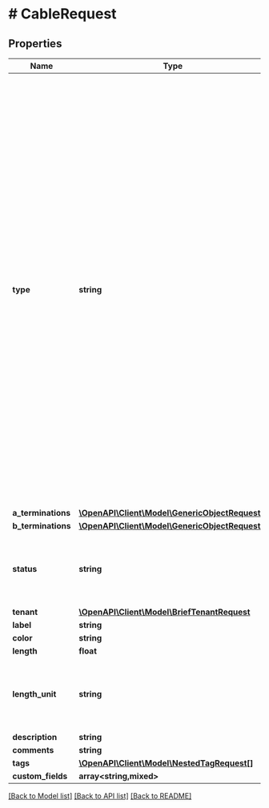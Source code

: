 # # CableRequest

## Properties

Name | Type | Description | Notes
------------ | ------------- | ------------- | -------------
**type** | **string** | * &#x60;cat3&#x60; - CAT3 * &#x60;cat5&#x60; - CAT5 * &#x60;cat5e&#x60; - CAT5e * &#x60;cat6&#x60; - CAT6 * &#x60;cat6a&#x60; - CAT6a * &#x60;cat7&#x60; - CAT7 * &#x60;cat7a&#x60; - CAT7a * &#x60;cat8&#x60; - CAT8 * &#x60;dac-active&#x60; - Direct Attach Copper (Active) * &#x60;dac-passive&#x60; - Direct Attach Copper (Passive) * &#x60;mrj21-trunk&#x60; - MRJ21 Trunk * &#x60;coaxial&#x60; - Coaxial * &#x60;mmf&#x60; - Multimode Fiber * &#x60;mmf-om1&#x60; - Multimode Fiber (OM1) * &#x60;mmf-om2&#x60; - Multimode Fiber (OM2) * &#x60;mmf-om3&#x60; - Multimode Fiber (OM3) * &#x60;mmf-om4&#x60; - Multimode Fiber (OM4) * &#x60;mmf-om5&#x60; - Multimode Fiber (OM5) * &#x60;smf&#x60; - Singlemode Fiber * &#x60;smf-os1&#x60; - Singlemode Fiber (OS1) * &#x60;smf-os2&#x60; - Singlemode Fiber (OS2) * &#x60;aoc&#x60; - Active Optical Cabling (AOC) * &#x60;usb&#x60; - USB * &#x60;power&#x60; - Power | [optional]
**a_terminations** | [**\OpenAPI\Client\Model\GenericObjectRequest[]**](GenericObjectRequest.md) |  | [optional]
**b_terminations** | [**\OpenAPI\Client\Model\GenericObjectRequest[]**](GenericObjectRequest.md) |  | [optional]
**status** | **string** | * &#x60;connected&#x60; - Connected * &#x60;planned&#x60; - Planned * &#x60;decommissioning&#x60; - Decommissioning | [optional]
**tenant** | [**\OpenAPI\Client\Model\BriefTenantRequest**](BriefTenantRequest.md) |  | [optional]
**label** | **string** |  | [optional]
**color** | **string** |  | [optional]
**length** | **float** |  | [optional]
**length_unit** | **string** | * &#x60;km&#x60; - Kilometers * &#x60;m&#x60; - Meters * &#x60;cm&#x60; - Centimeters * &#x60;mi&#x60; - Miles * &#x60;ft&#x60; - Feet * &#x60;in&#x60; - Inches | [optional]
**description** | **string** |  | [optional]
**comments** | **string** |  | [optional]
**tags** | [**\OpenAPI\Client\Model\NestedTagRequest[]**](NestedTagRequest.md) |  | [optional]
**custom_fields** | **array<string,mixed>** |  | [optional]

[[Back to Model list]](../../README.md#models) [[Back to API list]](../../README.md#endpoints) [[Back to README]](../../README.md)
